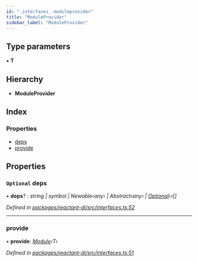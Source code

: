 ```yaml
---
id: "_interfaces_.moduleprovider"
title: "ModuleProvider"
sidebar_label: "ModuleProvider"
---
```


## Type parameters

▪ **T**

## Hierarchy

* **ModuleProvider**

## Index

### Properties

* [deps](_interfaces_.moduleprovider.md#optional-deps)
* [provide](_interfaces_.moduleprovider.md#provide)

## Properties

### `Optional` deps

• **deps**? : *string | symbol | Newable‹any› | Abstract‹any› | [Optional](../classes/_optional_.optional.md)‹›[]*

*Defined in [packages/reactant-di/src/interfaces.ts:52](https://github.com/unadlib/reactant/blob/ecf98d3/packages/reactant-di/src/interfaces.ts#L52)*

___

###  provide

• **provide**: *[Module](_interfaces_.module.md)‹T›*

*Defined in [packages/reactant-di/src/interfaces.ts:51](https://github.com/unadlib/reactant/blob/ecf98d3/packages/reactant-di/src/interfaces.ts#L51)*

